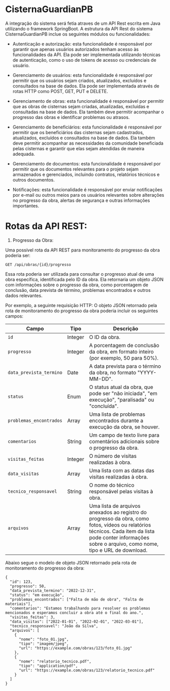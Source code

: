 # CisternaGuardianPB

A integração do sistema será fetia atraves de um API Rest escrita em Java utilizando o framework SpringBoot. A estrutura da API Rest do sistema CisternaGuardianPB inclue os seguintes módulos ou funcionalidades:

- Autenticação e autorização: esta funcionalidade é responsável por garantir que apenas usuários autorizados tenham acesso às funcionalidades da API. Ela pode ser implementada utilizando técnicas de autenticação, como o uso de tokens de acesso ou credenciais de usuário.

- Gerenciamento de usuários: esta funcionalidade é responsável por permitir que os usuários sejam criados, atualizados, excluídos e consultados na base de dados. Ela pode ser implementada através de rotas HTTP como POST, GET, PUT e DELETE.

- Gerenciamento de obras: esta funcionalidade é responsável por permitir que as obras de cisternas sejam criadas, atualizadas, excluídas e consultadas na base de dados. Ela também deve permitir acompanhar o progresso das obras e identificar problemas ou atrasos.

- Gerenciamento de beneficiários: esta funcionalidade é responsável por permitir que os beneficiários das cisternas sejam cadastrados, atualizados, excluídos e consultados na base de dados. Ela também deve permitir acompanhar as necessidades da comunidade beneficiada pelas cisternas e garantir que elas sejam atendidas de maneira adequada.

- Gerenciamento de documentos: esta funcionalidade é responsável por permitir que os documentos relevantes para o projeto sejam armazenados e gerenciados, incluindo contratos, relatórios técnicos e outros documentos.

- Notificações: esta funcionalidade é responsável por enviar notificações por e-mail ou outros meios para os usuários relevantes sobre alterações no progresso da obra, alertas de segurança e outras informações importantes.


# Rotas da API REST:

1. Progresso da Obra:  

Uma possível rota da API REST para monitoramento do progresso da obra poderia ser:

`GET /api/obras/{id}/progresso`

Essa rota poderia ser utilizada para consultar o progresso atual de uma obra específica, identificada pelo ID da obra. Ela retornaria um objeto JSON com informações sobre o progresso da obra, como porcentagem de conclusão, data prevista de término, problemas encontrados e outros dados relevantes.

Por exemplo, a seguinte requisição HTTP:
O objeto JSON retornado pela rota de monitoramento do progresso da obra poderia incluir os seguintes campos:

| Campo          | Tipo    | Descrição                                                                                                                   |
|----------------|---------|-----------------------------------------------------------------------------------------------------------------------------|
| `id`           | Integer | O ID da obra.                                                                                                              |
| `progresso`    | Integer | A porcentagem de conclusão da obra, em formato inteiro (por exemplo, 50 para 50%).                                        |
| `data_prevista_termino` | Date   | A data prevista para o término da obra, no formato "YYYY-MM-DD".                                                     |
| `status`       | Enum    | O status atual da obra, que pode ser "não iniciada", "em execução", "paralisada" ou "concluída".                           |
| `problemas_encontrados` | Array  | Uma lista de problemas encontrados durante a execução da obra, se houver.                                             |
| `comentarios`  | String  | Um campo de texto livre para comentários adicionais sobre o progresso da obra.                                            |
| `visitas_feitas` | Integer | O número de visitas realizadas à obra.                                                                                   |
| `data_visitas` | Array   | Uma lista com as datas das visitas realizadas à obra.                                                                      |
| `tecnico_responsavel` | String | O nome do técnico responsável pelas visitas à obra.                                                                     |
| `arquivos`     | Array   | Uma lista de arquivos anexados ao registro do progresso da obra, como fotos, vídeos ou relatórios técnicos. Cada item da lista pode conter informações sobre o arquivo, como nome, tipo e URL de download. |

Abaixo segue o modelo de objeto JSON retornado pela rota de monitoramento do progresso da obra:

``` lang-js
{
  "id": 123,
  "progresso": 50,
  "data_prevista_termino": "2022-12-31",
  "status": "em execução",
  "problemas_encontrados": ["Falta de mão de obra", "Falta de materiais"],
  "comentarios": "Estamos trabalhando para resolver os problemas mencionados e esperamos concluir a obra até o final do ano.",
  "visitas_feitas": 3,
  "data_visitas": ["2022-01-01", "2022-02-01", "2022-03-01"],
  "tecnico_responsavel": "João da Silva",
  "arquivos": [
    {
      "nome": "foto_01.jpg",
      "tipo": "imagem/jpeg",
      "url": "https://example.com/obras/123/foto_01.jpg"
    },
    {
      "nome": "relatorio_tecnico.pdf",
      "tipo": "application/pdf",
      "url": "https://example.com/obras/123/relatorio_tecnico.pdf"
    }
  ]
}
```


